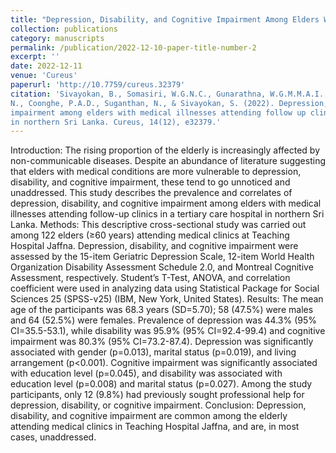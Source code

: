 ```yaml
---
title: "Depression, Disability, and Cognitive Impairment Among Elders With Medical Illnesses Attending Follow-Up Clinics at a Tertiary Care Hospital in Northern Sri Lanka"
collection: publications
category: manuscripts
permalink: /publication/2022-12-10-paper-title-number-2
excerpt: ''
date: 2022-12-11
venue: 'Cureus'
paperurl: 'http://10.7759/cureus.32379'
citation: 'Sivayokan, B., Somasiri, W.G.N.C., Gunarathna, W.G.M.M.A.I., Maheswaran, T., Mahendrarajah,
N., Coonghe, P.A.D., Suganthan, N., & Sivayokan, S. (2022). Depression, disability, and cognitive
impairment among elders with medical illnesses attending follow up clinics at a tertiary care hospital
in northern Sri Lanka. Cureus, 14(12), e32379.'
---
```

Introduction: The rising proportion of the elderly is increasingly affected by non-communicable diseases. Despite an abundance of literature suggesting that elders with medical conditions are more vulnerable to depression, disability, and cognitive impairment, these tend to go unnoticed and unaddressed. This study describes the prevalence and correlates of depression, disability, and cognitive impairment among elders with medical illnesses attending follow-up clinics in a tertiary care hospital in northern Sri Lanka.
Methods: This descriptive cross-sectional study was carried out among 122 elders (≥60 years) attending medical clinics at Teaching Hospital Jaffna. Depression, disability, and cognitive impairment were assessed by the 15-item Geriatric Depression Scale, 12-item World Health Organization Disability Assessment Schedule 2.0, and Montreal Cognitive Assessment, respectively. Student’s T-Test, ANOVA, and correlation coefficient were used in analyzing data using Statistical Package for Social Sciences 25 (SPSS-v25) (IBM, New York, United States).
Results: The mean age of the participants was 68.3 years (SD=5.70); 58 (47.5%) were males and 64 (52.5%) were females. Prevalence of depression was 44.3% (95% CI=35.5-53.1), while disability was 95.9% (95% CI=92.4-99.4) and cognitive impairment was 80.3% (95% CI=73.2-87.4). Depression was significantly associated with gender (p=0.013), marital status (p=0.019), and living arrangement (p<0.001). Cognitive impairment was significantly associated with education level (p=0.045), and disability was associated with education level (p=0.008) and marital status (p=0.027). Among the study participants, only 12 (9.8%) had previously sought professional help for depression, disability, or cognitive impairment.
Conclusion: Depression, disability, and cognitive impairment are common among the elderly attending medical clinics in Teaching Hospital Jaffna, and are, in most cases, unaddressed.